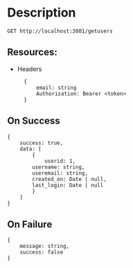 # Description

    GET http://localhost:3001/getusers

## Resources:

- Headers

        {
            email: string
            Authorization: Bearer <token>
        }

## On Success 

    {
        success: true,
        data: [
            {
                userid: 1,
            username: string,
            useremail: string,
            created_on: Date | null,
            last_login: Date | null
            }
        ]
    }

## On Failure

    {
        message: string,
        success: false
    }